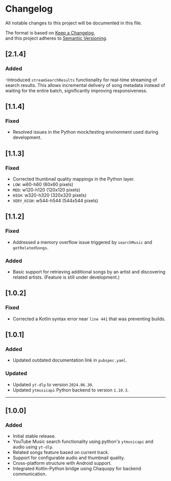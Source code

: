 # Changelog

All notable changes to this project will be documented in this file.

The format is based on [Keep a Changelog](https://keepachangelog.com/en/1.0.0/),  
and this project adheres to [Semantic Versioning](https://semver.org/spec/v2.0.0.html).


## [2.1.4]

### Added
-Introduced `streamSearchResults` functionality for real-time streaming of search results.
This allows incremental delivery of song metadata instead of waiting for the entire batch, significantly improving responsiveness.

## [1.1.4]

### Fixed
- Resolved issues in the Python mock/testing environment used during development.

## [1.1.3]

### Fixed
- Corrected thumbnail quality mappings in the Python layer.
- `LOW`: w60-h60 (60x60 pixels) 
- `MED`: w120-h120 (120x120 pixels)
- `HIGH`: w320-h320 (320x320 pixels)
- `VERY_HIGH`: w544-h544 (544x544 pixels)

## [1.1.2]

### Fixed
- Addressed a memory overflow issue triggered by `searchMusic` and `getRelatedSongs`.

### Added
- Basic support for retrieving additional songs by an artist and discovering related artists. (Feature is still under development.)


## [1.0.2]

### Fixed
- Corrected a Kotlin syntax error near `line 441` that was preventing builds.

## [1.0.1]

### Added
- Updated outdated documentation link in `pubspec.yaml`.

### Updated
- Updated `yt-dlp` to version `2024.06.30`.
- Updated `ytmusicapi` Python backend to version `1.10.3`.

---

## [1.0.0]

### Added
- Initial stable release.
- YouTube Music search functionality using python's `ytmusicapi` and audio using `yt-dlp`.
- Related songs feature based on current track.
- Support for configurable audio and thumbnail quality.
- Cross-platform structure with Android support.
- Integrated Kotlin-Python bridge using Chaquopy for backend communication.
